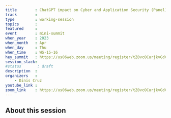```yaml
---
title        : ChatGPT impact on Cyber and Application Security (Panel)
track        :
type         : working-session
topics       :
featured     :
event        : mini-summit
when_year    : 2023
when_month   : Apr
when_day     : Thu
when_time    : WS-15-16
hey_summit   : https://us06web.zoom.us/meeting/register/tZ0vcOCurjkvGdC6Zcca0TAt1WFKg4-ZKYXZ
session_slack:
#status       : draft
description  :
organizers   :
    - Dinis Cruz 
youtube_link :
zoom_link    : https://us06web.zoom.us/meeting/register/tZ0vcOCurjkvGdC6Zcca0TAt1WFKg4-ZKYXZ
---
```


## About this session
